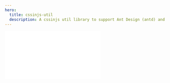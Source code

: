```yaml
---
hero:
  title: cssinjs-util
  description: A cssinjs util library to support Ant Design (antd) and its ecosystem libraries.
---
```


<embed src="../README.md"></embed>